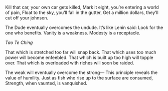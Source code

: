 Kill that car, your own car gets killed,
Mark it eight, you’re entering a world of pain,
Float to the sky, you’ll fall in the gutter,
Get a million dollars, they’ll cut off your johnson.

The Dude eventually overcomes the undude.
It’s like Lenin said: Look for the one who benefits.
Vanity is a weakness.
Modesty is a receptacle.

*Tao Te Ching*

That which is stretched too far will snap back.
That which uses too much power will become enfeebled.
That which is built up too high will topple over.
That which is overloaded with riches will soon be raided.

The weak will eventually overcome the strong—
This principle reveals the value of humility.
Just as fish who rise up to the surface are consumed,
Strength, when vaunted, is vanquished.